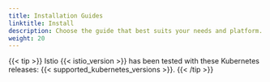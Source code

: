 ```yaml
---
title: Installation Guides
linktitle: Install
description: Choose the guide that best suits your needs and platform.
weight: 20
---
```


{{< tip >}}
Istio {{< istio_version >}} has been tested with these Kubernetes releases:
{{< supported_kubernetes_versions >}}.
{{< /tip >}}
